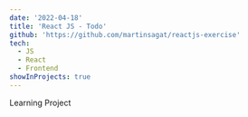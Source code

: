 ```yaml
---
date: '2022-04-18'
title: 'React JS - Todo'
github: 'https://github.com/martinsagat/reactjs-exercise'
tech:
  - JS
  - React
  - Frontend
showInProjects: true
---
```


Learning Project
